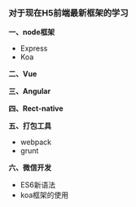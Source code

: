 ### 对于现在H5前端最新框架的学习
**一、node框架**
- Express
- Koa

**二、Vue**

**三、Angular**

**四、Rect-native**

**五、打包工具**
- webpack
- grunt

**六、微信开发**

- ES6新语法
- koa框架的使用
